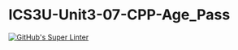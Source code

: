 # ICS3U-Unit3-07-CPP-Age_Pass

[![GitHub's Super Linter](https://github.com/Rodas-Nega1/ICS3U-Unit3-07-CPP-Age_Pass/workflows/GitHub's%20Super%20Linter/badge.svg)](https://github.com/Rodas-Nega1/ICS3U-Unit3-07-CPP-Age_Pass/actions)
